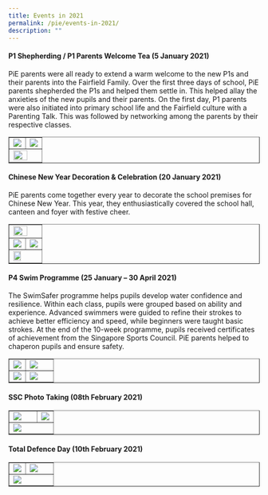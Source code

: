 ```yaml
---
title: Events in 2021
permalink: /pie/events-in-2021/
description: ""
---
```

<h4><strong>P1 Shepherding / P1 Parents Welcome Tea (5 January 2021)</strong></h4>
<p>PiE parents were all ready to extend a warm welcome to the new P1s and their parents into the Fairfield Family. Over the first three days of school, PiE parents shepherded the P1s and helped them settle in. This helped allay the anxieties of the new pupils and their parents. On the first day, P1 parents were also initiated into primary school life and the Fairfield culture with a Parenting Talk. This was followed by networking among the parents by their respective classes.</p>
<table style="border-collapse: collapse; width: 100%;" border="1">
<tbody>
<tr>
<td style="width: 50%;"><img src="/images/2021a.jpg"></td>
<td style="width: 50%;"><img src="/images/2021b.jpg"></td>
</tr>
<tr>
<td colspan ="2" ><img style="width: 75%;" src="/images/2021c.jpg"></td>
</tr>
</tbody>
</table>
<h4><strong>Chinese New Year Decoration &amp; Celebration (20 January 2021)</strong></h4>
<p>PiE parents come together every year to decorate the school premises for Chinese New Year. This year, they enthusiastically covered the school hall, canteen and foyer with festive cheer.&nbsp;</p>
<table style="border-collapse: collapse; width: 100%;" border="1">
<tbody>
<tr>
<td colspan ="2" ><img style="width: 75%;" src="/images/2021d.jpg"></td>
</tr>
<tr>
<td style="width: 50%;"><img src="/images/2021e.jpg"></td>
<td style="width: 50%;"><img src="/images/2021f.jpg"></td>
</tr>
<tr>
<td colspan ="2" ><img style="width: 55%;" src="/images/2021g.jpg"></td>
</tr>
</tbody>
</table>
<h4><strong>P4 Swim Programme (25 January &ndash; 30 April 2021)</strong></h4>
<p>The SwimSafer programme helps pupils develop water confidence and resilience. Within each class, pupils were grouped based on ability and experience. Advanced swimmers were guided to refine their strokes to achieve better efficiency and speed, while beginners were taught basic strokes. At the end of the 10-week programme, pupils received certificates of achievement from the Singapore Sports Council. PiE parents helped to chaperon pupils and ensure safety.</p>
<table style="border-collapse: collapse; width: 100%;" border="1">
<tbody>
<tr>
<td style="width: 37%;"><img src="/images/2021h.jpg"></td>
<td style="width: 63%;"><img src="/images/2021i.jpg"></td>
</tr>
<tr>
<td style="width: 37%;"><img src="/images/2021j.jpg"></td>
<td style="width: 63%;"><img src="/images/2021k.jpg"></td>
</tr>
</tbody>
</table>
<h4><strong>SSC Photo Taking (08th February 2021)</strong></h4>
<table style="border-collapse: collapse; width: 100%;" border="1">
<tbody>
<tr>
<td style="width: 63%;"><img src="/images/2021l.jpg"></td>
<td style="width: 37%;"><img src="/images/2021m.jpg"></td>
</tr>
<tr>
<td colspan = "2" ><img src="/images/2021n.jpg"></td>
</tr>
</tbody>
</table>
<h4><strong>Total Defence Day (10th February 2021)</strong></h4>
<table style="border-collapse: collapse; width: 100%;" border="1">
<tbody>
<tr>
<td style="width: 37%;"><img src="/images/2021o.jpg"></td>
<td style="width: 63%;"><img src="/images/2021p.jpg"></td>
</tr>
<tr>
<td colspan = "2" ><img src="/images/2021q.jpg"></td>
</tr>
</tbody>
</table>